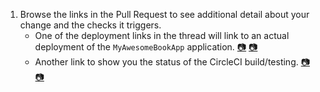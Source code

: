 1. Browse the links in the Pull Request to see additional detail about your change and the checks it triggers.
    - One of the deployment links in the thread will link to an actual deployment of the `MyAwesomeBookApp` application. [:camera:](https://github.com/universeworkshops/github-for-managers/master/workshop-images/github-for-managers.050.jpeg) [:camera:](https://github.com/universeworkshops/github-for-managers/master/workshop-images/github-for-managers.051.jpeg)
    - Another link to show you the status of the CircleCI build/testing. [:camera:](https://github.com/universeworkshops/github-for-managers/master/workshop-images/github-for-managers.050.jpeg) [:camera:](https://github.com/universeworkshops/github-for-managers/master/workshop-images/github-for-managers.052.jpeg)

